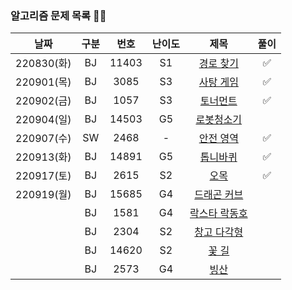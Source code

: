 ### 알고리즘 문제 목록 👾👾
| 날짜 | 구분 | 번호 | 난이도 |   제목   | 풀이 |
|:---:|:---:|:---:|:---:|:-----------------:|:---:|
| 220830(화) | BJ | 11403 | S1  |    <a href="https://www.acmicpc.net/problem/11403">경로 찾기</a>    |  ✅  |
| 220901(목) | BJ | 3085 | S3  |    <a href="https://www.acmicpc.net/problem/3085">사탕 게임</a>    |  ✅  |
| 220902(금) | BJ | 1057 | S3  |    <a href="https://www.acmicpc.net/problem/1057">토너먼트</a>    |  ✅  |
| 220904(일) | BJ | 14503 | G5 | <a href="https://www.acmicpc.net/problem/14503">로봇청소기</a> |  |
| 220907(수) | SW | 2468 | - | <a href="https://www.acmicpc.net/problem/2468">안전 영역</a> | ✅ |
| 220913(화) | BJ | 14891 | G5 | <a href="https://www.acmicpc.net/problem/14891">톱니바퀴</a> | ✅ |
| 220917(토) | BJ | 2615 | S2 | <a href = "https://www.acmicpc.net/problem/2615">오목</a> | ✅ |
| 220919(월) | BJ | 15685 | G4 | <a href="https://www.acmicpc.net/problem/15685">드래곤 커브</a> |  |
|  | BJ | 1581 | G4 | <a href="https://www.acmicpc.net/problem/1581">락스타 락동호</a> |  |
|  | BJ | 2304 | S2 | <a href="https://www.acmicpc.net/problem/2304">창고 다각형</a> |  |
|  | BJ | 14620 | S2 | <a href="https://www.acmicpc.net/problem/14620">꽃 길</a> |  |
|  | BJ | 2573 | G4 | <a href="https://www.acmicpc.net/problem/2573">빙산</a> |  |
